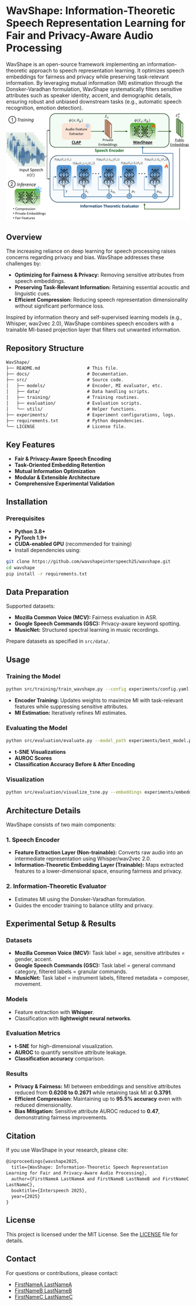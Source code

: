 # WavShape: Information-Theoretic Speech Representation Learning for Fair and Privacy-Aware Audio Processing

WavShape is an open-source framework implementing an information-theoretic approach to speech representation learning. It optimizes speech embeddings for fairness and privacy while preserving task-relevant information. By leveraging mutual information (MI) estimation through the Donsker-Varadhan formulation, WavShape systematically filters sensitive attributes such as speaker identity, accent, and demographic details, ensuring robust and unbiased downstream tasks (e.g., automatic speech recognition, emotion detection).
![architecture](arch.png)
## Overview

The increasing reliance on deep learning for speech processing raises concerns regarding privacy and bias. WavShape addresses these challenges by:
- **Optimizing for Fairness & Privacy:** Removing sensitive attributes from speech embeddings.
- **Preserving Task-Relevant Information:** Retaining essential acoustic and linguistic cues.
- **Efficient Compression:** Reducing speech representation dimensionality without significant performance loss.

Inspired by information theory and self-supervised learning models (e.g., Whisper, wav2vec 2.0), WavShape combines speech encoders with a trainable MI-based projection layer that filters out unwanted information.

## Repository Structure

```
WavShape/
├── README.md                  # This file.
├── docs/                      # Documentation.
├── src/                       # Source code.
│   ├── models/                # Encoder, MI evaluator, etc.
│   ├── data/                  # Data handling scripts.
│   ├── training/              # Training routines.
│   ├── evaluation/            # Evaluation scripts.
│   └── utils/                 # Helper functions.
├── experiments/               # Experiment configurations, logs.
├── requirements.txt           # Python dependencies.
└── LICENSE                    # License file.
```

## Key Features

- **Fair & Privacy-Aware Speech Encoding**
- **Task-Oriented Embedding Retention**
- **Mutual Information Optimization**
- **Modular & Extensible Architecture**
- **Comprehensive Experimental Validation**

## Installation

### Prerequisites
- **Python 3.8+**
- **PyTorch 1.9+**
- **CUDA-enabled GPU** (recommended for training)
- Install dependencies using:

```bash
git clone https://github.com/wavshapeinterspeech25/wavshape.git
cd wavshape
pip install -r requirements.txt
```

## Data Preparation

Supported datasets:
- **Mozilla Common Voice (MCV):** Fairness evaluation in ASR.
- **Google Speech Commands (GSC):** Privacy-aware keyword spotting.
- **MusicNet:** Structured spectral learning in music recordings.

Prepare datasets as specified in `src/data/`.

## Usage

### Training the Model

```bash
python src/training/train_wavshape.py --config experiments/config.yaml
```

- **Encoder Training:** Updates weights to maximize MI with task-relevant features while suppressing sensitive attributes.
- **MI Estimation:** Iteratively refines MI estimates.

### Evaluating the Model

```bash
python src/evaluation/evaluate.py --model_path experiments/best_model.pth --dataset common_voice
```

- **t-SNE Visualizations**
- **AUROC Scores**
- **Classification Accuracy Before & After Encoding**

### Visualization

```bash
python src/evaluation/visualize_tsne.py --embeddings experiments/embeddings.npy
```

## Architecture Details

WavShape consists of two main components:

### 1. Speech Encoder
- **Feature Extraction Layer (Non-trainable):** Converts raw audio into an intermediate representation using Whisper/wav2vec 2.0.
- **Information-Theoretic Embedding Layer (Trainable):** Maps extracted features to a lower-dimensional space, ensuring fairness and privacy.

### 2. Information-Theoretic Evaluator
- Estimates MI using the Donsker-Varadhan formulation.
- Guides the encoder training to balance utility and privacy.

## Experimental Setup & Results

### Datasets
- **Mozilla Common Voice (MCV):** Task label = age, sensitive attributes = gender, accent.
- **Google Speech Commands (GSC):** Task label = general command category, filtered labels = granular commands.
- **MusicNet:** Task label = instrument labels, filtered metadata = composer, movement.

### Models
- Feature extraction with **Whisper**.
- Classification with **lightweight neural networks**.

### Evaluation Metrics
- **t-SNE** for high-dimensional visualization.
- **AUROC** to quantify sensitive attribute leakage.
- **Classification accuracy** comparison.

### Results
- **Privacy & Fairness:** MI between embeddings and sensitive attributes reduced from **0.6208 to 0.2671** while retaining task MI at **0.3791**.
- **Efficient Compression:** Maintaining up to **95.5% accuracy** even with reduced dimensionality.
- **Bias Mitigation:** Sensitive attribute AUROC reduced to **0.47**, demonstrating fairness improvements.

## Citation

If you use WavShape in your research, please cite:

```
@inproceedings{wavshape2025,
  title={WavShape: Information-Theoretic Speech Representation Learning for Fair and Privacy-Aware Audio Processing},
  author={FirstNameA LastNameA and FirstNameB LastNameB and FirstNameC LastNameC},
  booktitle={Interspeech 2025},
  year={2025}
}
```

## License

This project is licensed under the MIT License. See the [LICENSE](LICENSE) file for details.

## Contact

For questions or contributions, please contact:
- [FirstNameA LastNameA](mailto:first@university.edu)
- [FirstNameB LastNameB](mailto:second@companyA.com)
- [FirstNameC LastNameC](mailto:third@companyB.ai)


